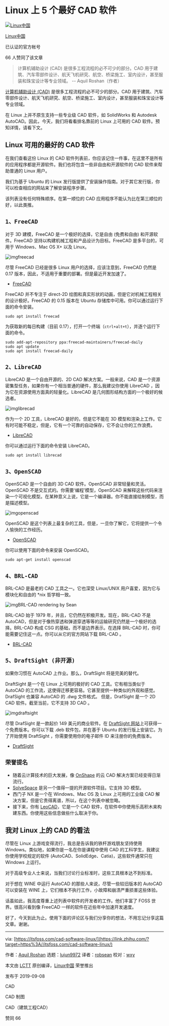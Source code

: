 # Linux 上 5 个最好 CAD 软件

[![Linux中国](https://pic3.zhimg.com/v2-f22baf9f21e548c8f01a1b51323e00fc_xs.jpg?source=172ae18b)](https://www.zhihu.com/org/linuxzhong-guo)

[Linux中国](https://www.zhihu.com/org/linuxzhong-guo)



已认证的官方帐号



66 人赞同了该文章

> 计算机辅助设计 (CAD) 是很多工程流程的必不可少的部分。CAD 用于建筑、汽车零部件设计、航天飞机研究、航空、桥梁施工、室内设计，甚至服装和珠宝设计等专业领域。
> -- Aquil Roshan（作者）

[计算机辅助设计 (CAD)](https://link.zhihu.com/?target=https%3A//en.wikipedia.org/wiki/Computer-aided_design) 是很多工程流程的必不可少的部分。CAD 用于建筑、汽车零部件设计、航天飞机研究、航空、桥梁施工、室内设计，甚至服装和珠宝设计等专业领域。

在 Linux 上并不原生支持一些专业级 CAD 软件，如 SolidWorks 和 Autodesk AutoCAD。因此，今天，我们将看看排名靠前的 Linux 上可用的 CAD 软件。预知详情，请看下文。

## **Linux 可用的最好的 CAD 软件**

在我们查看这份 Linux 的 CAD 软件列表前，你应该记住一件事，在这里不是所有的应用程序都是开源软件。我们也将包含一些非自由和开源软件的 CAD 软件来帮助普通的 Linux 用户。

我们为基于 Ubuntu 的 Linux 发行版提供了安装操作指南。对于其它发行版，你可以检查相应的网站来了解安装程序步骤。

该列表没有任何特殊顺序。在第一顺位的 CAD 应用程序不能认为比在第三顺位的好，以此类推。

## `1、FreeCAD`

对于 3D 建模，FreeCAD 是一个极好的选择，它是自由 (免费和自由) 和开源软件。FreeCAD 坚持以构建机械工程和产品设计为目标。FreeCAD 是多平台的，可用于 Windows、Mac OS X+ 以及 Linux。



![img](https://pic1.zhimg.com/80/v2-f896dbbc7dbb994fb7407d1b607e3fc0_1440w.jpg)freecad



尽管 FreeCAD 已经是很多 Linux 用户的选择，应该注意到，FreeCAD 仍然是 0.17 版本，因此，不适用于重要的部署。但是最近开发加速了。

- [FreeCAD](https://link.zhihu.com/?target=https%3A//www.freecadweb.org/)

FreeCAD 并不专注于 direct-2D 绘图和真实形状的动画，但是它对机械工程相关的设计极好。FreeCAD 的 0.15 版本在 Ubuntu 存储库中可用。你可以通过运行下面的命令安装。

```text
sudo apt install freecad
```

为获取新的每日构建（目前 0.17），打开一个终端（`ctrl+alt+t`），并逐个运行下面的命令。

```text
sudo add-apt-repository ppa:freecad-maintainers/freecad-daily
sudo apt update
sudo apt install freecad-daily
```

## `2、LibreCAD`

LibreCAD 是一个自由开源的、2D CAD 解决方案。一般来说，CAD 是一个资源密集型任务，如果你有一个相当普通的硬件，那么我建议你使用 LibreCAD ，因为它在资源使用方面真的轻量化。LibreCAD 是几何图形结构方面的一个极好的候选者。



![img](https://pic3.zhimg.com/80/v2-412a6f7a884e7d00026758466ff80f1e_1440w.jpg)librecad



作为一个 2D 工具，LibreCAD 是好的，但是它不能在 3D 模型和渲染上工作。它有时可能不稳定，但是，它有一个可靠的自动保存，它不会让你的工作浪费。

- [LibreCAD](https://link.zhihu.com/?target=https%3A//librecad.org/)

你可以通过运行下面的命令安装 LibreCAD。

```text
sudo apt install librecad
```

## `3、OpenSCAD`

OpenSCAD 是一个自由的 3D CAD 软件。OpenSCAD 非常轻量和灵活。OpenSCAD 不是交互式的。你需要‘编程’模型，OpenSCAD 来解释这些代码来渲染一个可视化模型。在某种意义上说，它是一个编译器。你不能直接绘制模型，而是描述模型。



![img](https://pic1.zhimg.com/80/v2-9f40ce50c6dae5231863ed2b625cd360_1440w.jpg)openscad



OpenSCAD 是这个列表上最复杂的工具，但是，一旦你了解它，它将提供一个令人愉快的工作经历。

- [OpenSCAD](https://link.zhihu.com/?target=http%3A//www.openscad.org/)

你可以使用下面的命令来安装 OpenSCAD。

```text
sudo apt-get install openscad
```

## `4、BRL-CAD`

BRL-CAD 是最老的 CAD 工具之一。它也深受 Linux/UNIX 用户喜爱，因为它与模块化和自由的 *nix 哲学相一致。



![img](https://pic1.zhimg.com/80/v2-2844b42af70b742ca971e08c9ca8c0ec_1440w.jpg)BRL-CAD rendering by Sean

BRL-CAD 始于 1979 年，并且，它仍然在积极开发。现在，BRL-CAD 不是 AutoCAD，但是对于像热穿透和弹道穿透等等的运输研究仍然是一个极好的选择。BRL-CAD 构成 CSG 的基础，而不是边界表示。在选择 BRL-CAD 时，你可能需要记住这一点。你可以从它的官方网站下载 BRL-CAD 。

- [BRL-CAD](https://link.zhihu.com/?target=https%3A//brlcad.org/)

## `5、DraftSight (非开源)`

如果你习惯在 AutoCAD 上作业。那么，DraftSight 将是完美的替代。

DraftSight 是一个在 Linux 上可用的极好的 CAD 工具。它有相当类似于 AutoCAD 的工作流，这使得迁移更容易。它甚至提供一种类似的外观和感觉。DrafSight 也兼容 AutoCAD 的 .dwg 文件格式。 但是，DrafSight 是一个 2D CAD 软件。截至当前，它不支持 3D CAD 。



![img](https://pic1.zhimg.com/80/v2-7abf16c7909245f7e83caa3680f0a03c_1440w.jpg)draftsight



尽管 DrafSight 是一款起价 149 美元的商业软件。在 [DraftSight 网站](https://link.zhihu.com/?target=https%3A//www.draftsight2018.com/)上可获得一个免费版本。你可以下载 .deb 软件包，并在基于 Ubuntu 的发行版上安装它。为了开始使用 DraftSight ，你需要使用你的电子邮件 ID 来注册你的免费版本。

- [DraftSight](https://link.zhihu.com/?target=https%3A//www.draftsight2018.com/)

## `荣誉提名`

- 随着云计算技术的巨大发展，像 [OnShape](https://link.zhihu.com/?target=https%3A//www.onshape.com/) 的云 CAD 解决方案已经变得日渐流行。
- [SolveSpace](https://link.zhihu.com/?target=http%3A//solvespace.com/index.pl) 是另一个值得一提的开源软件项目。它支持 3D 模型。
- 西门子 NX 是一个在 Windows、Mac OS 及 Linux 上可用的工业级 CAD 解决方案，但是它贵得离谱，所以，在这个列表中被忽略。
- 接下来，你有 [LeoCAD](https://link.zhihu.com/?target=https%3A//www.leocad.org/)，它是一个 CAD 软件，在软件中你使用乐高积木来构建东西。你使用这些信息做些什么取决于你。

## **我对 Linux 上的 CAD 的看法**

尽管在 Linux 上游戏变得流行，我总是告诉我的铁杆游戏朋友坚持使用 Windows。类似地，如果你是一名在你是课程中使用 CAD 的工科学生，我建议你使用学校规定的软件 (AutoCAD、SolidEdge、Catia)，这些软件通常只在 Windows 上运行。

对于高级专业人士来说，当我们讨论行业标准时，这些工具根本达不到标准。

对于想在 WINE 中运行 AutoCAD 的那些人来说，尽管一些较旧版本的 AutoCAD 可以安装在 WINE 上，它们根本不执行工作，小故障和崩溃严重损害这些体验。

话虽如此，我高度尊重上述列表中软件的开发者的工作。他们丰富了 FOSS 世界。很高兴看到像 FreeCAD 一样的软件在近些年中加速开发速度。

好了，今天到此为止。使用下面的评论区与我们分享你的想法，不用忘记分享这篇文章。谢谢。

------

via: [https://itsfoss.com/cad-software-linux/](https://link.zhihu.com/?target=https%3A//itsfoss.com/cad-software-linux/)

作者：[Aquil Roshan](https://link.zhihu.com/?target=https%3A//itsfoss.com/author/aquil/) 选题：[lujun9972](https://link.zhihu.com/?target=https%3A//github.com/lujun9972) 译者：[robsean](https://link.zhihu.com/?target=https%3A//github.com/robsean) 校对：[wxy](https://link.zhihu.com/?target=https%3A//github.com/wxy)

本文由 [LCTT](https://link.zhihu.com/?target=https%3A//github.com/LCTT/TranslateProject) 原创编译，[Linux中国](https://link.zhihu.com/?target=https%3A//linux.cn/) 荣誉推出

发布于 2019-09-08

CAD

CAD 制图

CAD（建筑工程CAD）

赞同 66
